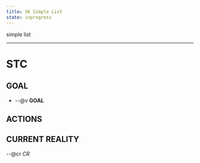 ```yaml
---
title: SK Simple List
state: inprogress
---
```


simple list
___
# STC #
## GOAL ##
* --@v __GOAL__

## ACTIONS ##


## CURRENT REALITY ##
--@cr _CR_

 